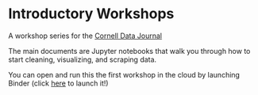 # Introductory Workshops
A workshop series for the [Cornell Data Journal](https://cornelldatajourn.al/)

The main documents are Jupyter notebooks that walk you through how to start cleaning, visualizing, and scraping data. 

You can open and run this the first workshop in the cloud by launching Binder (click [here](https://mybinder.org/v2/gh/danagong/intro-sprint/blob/main/Intro%20Sprint%20%231.ipynb/HEAD) to launch it!)
